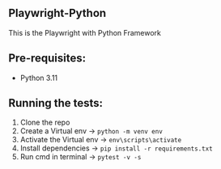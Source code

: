 ## Playwright-Python

This is the Playwright with Python Framework


## Pre-requisites:

- Python 3.11


## Running the tests:

1. Clone the repo
2. Create a Virtual env -> `python -m venv env`
3. Activate the Virtual env -> `env\scripts\activate`
4. Install dependencies -> `pip install -r requirements.txt`
5. Run cmd in terminal -> `pytest -v -s`
